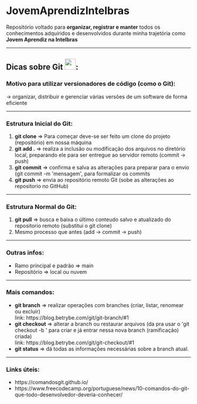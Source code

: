 # JovemAprendizIntelbras
<p> 
  Repositório voltado para <b>organizar, registrar e manter</b> todos os conhecimentos adquiridos e desenvolvidos durante minha trajetória como <b>Jovem Aprendiz na     Intelbras</b>
</p>

<hr>

<h2>Dicas sobre Git <img src='https://git-scm.com/images/logos/downloads/Git-Icon-1788C.svg' width=30px>:</h2>

<h3>Motivo para utilizar versionadores de código (como o Git):</h3>

-> organizar, distribuir e gerenciar várias versões de um software de forma eficiente

<hr>

<h3>Estrutura Inicial do Git:</h1>
<ol>
  <li><b>git clone</b> => Para começar deve-se ser feito um clone do projeto (repositório) em nossa máquina
  <li><b>git add .</b> => realiza a inclusão ou modificação dos arquivos no diretório local, preparando ele para ser entregue ao servidor remoto (commit -> push)
  <li><b>git commit</b> => confirma e salva as alterações para preparar para o envio (git commit -m 'mensagem', para formalizar os commits
  <li><b>git push</b> => envia ao repositório remoto Git (sobe as alterações ao repositorio no GitHub)
</ol>

<hr>

<h3>Estrutura Normal do Git:</h3>
<ol>
  <li><b>git pull</b> => busca e baixa o último conteudo salvo e atualizado do repositorio remoto (substitui o git clone)
  <li>Mesmo processo que antes (add -> commit -> push)
</ol>
<hr>

<h3>Outras infos:</h3>

<ul>
  <li>Ramo principal e padrão => main
  <li>Repositório => local ou nuvem
</ul>

<hr>

<h3>Mais comandos:</h3>
<ul>
  <li><b>git branch</b> => realizar operações com branches (criar, listar, renomear ou excluir)<br>
      link: https://blog.betrybe.com/git/git-branch/#1
  <li><b>git checkout</b> => alterar a branch ou restaurar arquivos (da pra usar o 'git checkout -b <nome branch>' para criar e já entrar nessa nova branch (ramificação) criada)<br>
link: https://blog.betrybe.com/git/git-checkout/#1
  <li><b>git status</b> => dá todas as informações necessárias sobre a branch atual.
</ul>

<hr>
    
<h3>Links úteis:</h3>
<ul>
  <li>https://comandosgit.github.io/
    <li>https://www.freecodecamp.org/portuguese/news/10-comandos-do-git-que-todo-desenvolvedor-deveria-conhecer/
</ul>
